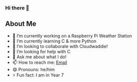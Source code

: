 ### Hi there 👋

## About Me

- 🔭 I’m currently working on a Raspberry Pi Weather Station
- 🌱 I’m currently learning C & more Python
- 👯 I’m looking to collaborate with Cloudwaddie!
- 🤔 I’m looking for help with C
- 💬 Ask me about what I do!
- 📫 How to reach me: <a href="mailto:25roband@cbc.sa.edu.au">Email</a>
- 😄 Pronouns: he/him
- ⚡ Fun fact: I am in Year 7

